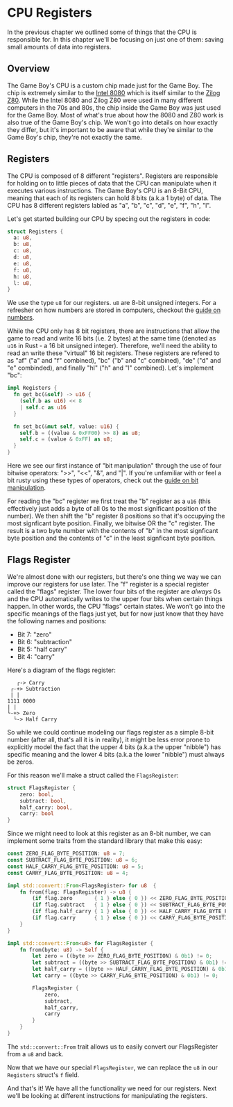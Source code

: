 # CPU Registers

In the previous chapter we outlined some of things that the CPU is responsible for. In this chapter we'll be focusing on just one of them: saving small amounts of data into registers.

## Overview

The Game Boy's CPU is a custom chip made just for the Game Boy. The chip is extremely similar to the [Intel 8080](https://en.wikipedia.org/wiki/Intel_8080) which is itself similar to the [Zilog Z80](https://en.wikipedia.org/wiki/Zilog_Z80). While the Intel 8080 and Zilog Z80 were used in many different computers in the 70s and 80s, the chip inside the Game Boy was just used for the Game Boy. Most of what's true about how the 8080 and Z80 work is also true of the Game Boy's chip. We won't go into details on how exactly they differ, but it's important to be aware that while they're similar to the Game Boy's chip, they're not exactly the same.

## Registers

The CPU is composed of 8 different "registers". Registers are responsible for holding on to little pieces of data that the CPU can manipulate when it executes various instructions. The Game Boy's CPU is an 8-Bit CPU, meaning that each of its registers can hold 8 bits (a.k.a 1 byte) of data. The CPU has 8 different registers labled as "a", "b", "c", "d", "e", "f", "h", "l".

Let's get started building our CPU by specing out the registers in code:

```rust
struct Registers {
  a: u8,
  b: u8,
  c: u8,
  d: u8,
  e: u8,
  f: u8,
  h: u8,
  l: u8,
}
```

We use the type `u8` for our registers. `u8` are 8-bit unsigned integers. For a refresher on how numbers are stored in computers, checkout the [guide on numbers](./appendix/numbers.md).

While the CPU only has 8 bit registers, there are instructions that allow the game to read and write 16 bits (i.e. 2 bytes) at the same time (denoted as `u16` in Rust - a 16 bit unsigned integer). Therefore, we'll need the ability to read an write these "virtual" 16 bit registers. These registers are refered to as "af" ("a" and "f" combined), "bc" ("b" and "c" combined), "de" ("d" and "e" combinded), and finally "hl" ("h" and "l" combined). Let's implement "bc":

```rust
impl Registers {
  fn get_bc(&self) -> u16 {
    (self.b as u16) << 8
    | self.c as u16
  }

  fn set_bc(&mut self, value: u16) {
    self.b = ((value & 0xFF00) >> 8) as u8;
    self.c = (value & 0xFF) as u8;
  }
}
```

Here we see our first instance of "bit manipulation" through the use of four bitwise operators: ">>", "<<", "&", and "|". If you're unfamiliar with or feel a bit rusty using these types of operators, check out the [guide on bit manipulation](./appendix/bit_manipulation.md).

For reading the "bc" register we first treat the "b" register as a `u16` (this effectively just adds a byte of all 0s to the most significant position of the number). We then shift the "b" register 8 positions so that it's occupying the most signficant byte position. Finally, we bitwise OR the "c" register. The result is a two byte number with the contents of "b" in the most signficant byte position and the contents of "c" in the least signficant byte position.

## Flags Register

We're almost done with our registers, but there's one thing we way we can improve our registers for use later. The "f" register is a special register called the "flags" register. The lower four bits of the register are _always_ 0s and the CPU automatically writes to the upper four bits when certain things happen. In other words, the CPU "flags" certain states. We won't go into the specific meanings of the flags just yet, but for now just know that they have the following names and positions:
* Bit 7: "zero"
* Bit 6: "subtraction"
* Bit 5: "half carry"
* Bit 4: "carry"

Here's a diagram of the flags register:
```
   ┌-> Carry
 ┌-+> Subtraction
 | |
1111 0000
| |
└-+> Zero
  └-> Half Carry
```

So while we could continue modeling our flags register as a simple 8-bit number (after all, that's all it is in reality), it might be less error prone to explicitly model the fact that the upper 4 bits (a.k.a the upper "nibble") has specific meaning and the lower 4 bits (a.k.a the lower "nibble") must always be zeros.

For this reason we'll make a struct called the `FlagsRegister`:

```rust
struct FlagsRegister {
    zero: bool,
    subtract: bool,
    half_carry: bool,
    carry: bool
}
```

Since we might need to look at this register as an 8-bit number, we can implement some traits from the standard library that make this easy:

```rust
const ZERO_FLAG_BYTE_POSITION: u8 = 7;
const SUBTRACT_FLAG_BYTE_POSITION: u8 = 6;
const HALF_CARRY_FLAG_BYTE_POSITION: u8 = 5;
const CARRY_FLAG_BYTE_POSITION: u8 = 4;

impl std::convert::From<FlagsRegister> for u8  {
    fn from(flag: FlagsRegister) -> u8 {
        (if flag.zero       { 1 } else { 0 }) << ZERO_FLAG_BYTE_POSITION |
        (if flag.subtract   { 1 } else { 0 }) << SUBTRACT_FLAG_BYTE_POSITION |
        (if flag.half_carry { 1 } else { 0 }) << HALF_CARRY_FLAG_BYTE_POSITION |
        (if flag.carry      { 1 } else { 0 }) << CARRY_FLAG_BYTE_POSITION
    }
}

impl std::convert::From<u8> for FlagsRegister {
    fn from(byte: u8) -> Self {
        let zero = ((byte >> ZERO_FLAG_BYTE_POSITION) & 0b1) != 0;
        let subtract = ((byte >> SUBTRACT_FLAG_BYTE_POSITION) & 0b1) != 0;
        let half_carry = ((byte >> HALF_CARRY_FLAG_BYTE_POSITION) & 0b1) != 0;
        let carry = ((byte >> CARRY_FLAG_BYTE_POSITION) & 0b1) != 0;

        FlagsRegister {
            zero,
            subtract,
            half_carry,
            carry
        }
    }
}
```

The `std::convert::From` trait allows us to easily convert our FlagsRegister from a `u8` and back.

Now that we have our special `FlagsRegister`, we can replace the `u8` in our `Registers` struct's `f` field.

And that's it! We have all the functionality we need for our registers. Next we'll be looking at different instructions for manipulating the registers.
